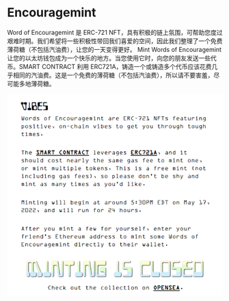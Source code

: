 # Encouragemint

Word of Encouragemint 是 ERC-721 NFT，具有积极的链上氛围，可帮助您度过艰难时期。我们希望将一些积极性带回我们喜爱的空间，因此我们整理了一个免费薄荷糖（不包括汽油费），让您的一天变得更好。 Mint Words of Encouragemint 让您的以太坊钱包成为一个快乐的地方。当您使用它时，向您的朋友发送一些代币。SMART CONTRACT 利用 ERC721A，铸造一个或铸造多个代币应该花费几乎相同的汽油费。这是一个免费的薄荷糖（不包括汽油费），所以请不要害羞，尽可能多地薄荷糖。

![nft](1.png)
